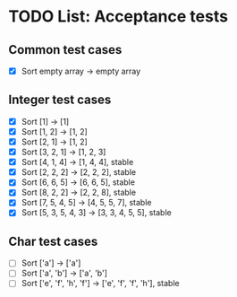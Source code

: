 TODO List: Acceptance tests
===
Common test cases
---
 - [x] Sort empty array -> empty array

Integer test cases
---
 - [x] Sort [1] -> [1]
 - [x] Sort [1, 2] -> [1, 2]
 - [x] Sort [2, 1] -> [1, 2]
 - [x] Sort [3, 2, 1] -> [1, 2, 3]
 - [x] Sort [4, 1, 4] -> [1, 4, 4], stable
 - [x] Sort [2, 2, 2] -> [2, 2, 2], stable
 - [x] Sort [6, 6, 5] -> [6, 6, 5], stable
 - [x] Sort [8, 2, 2] -> [2, 2, 8], stable
 - [x] Sort [7, 5, 4, 5] -> [4, 5, 5, 7], stable
 - [x] Sort [5, 3, 5, 4, 3] -> [3, 3, 4, 5, 5], stable

Char test cases
---
 - [ ] Sort ['a'] -> ['a']
 - [ ] Sort ['a', 'b'] -> ['a', 'b']
 - [ ] Sort ['e', 'f', 'h', 'f'] -> ['e', 'f', 'f', 'h'], stable